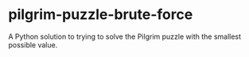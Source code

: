 # pilgrim-puzzle-brute-force
A Python solution to trying to solve the Pilgrim puzzle with the smallest possible value.
